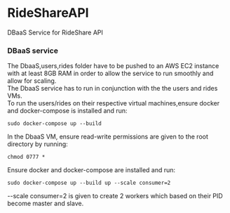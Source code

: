 # RideShareAPI
DBaaS Service for RideShare API
### DBaaS service
The DbaaS,users,rides folder have to be pushed to an AWS EC2 instance with at least 8GB RAM in order to allow the service to run smoothly and allow for scaling.   
The DbaaS service has to run in conjunction with the the users and rides VMs.  
To run the users/rides on their respective virtual machines,ensure docker and docker-compose is installed and run:
```
sudo docker-compose up --build  
```
In the DbaaS VM, ensure read-write permissions are given to the root directory by running:
```
chmod 0777 *  
```
Ensure docker and docker-compose are installed and run:
```
sudo docker-compose up --build up --scale consumer=2  
```
--scale consumer=2 is given to create 2 workers which based on their PID become master and slave.

